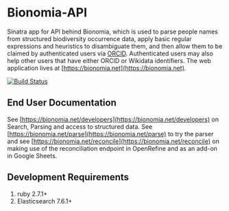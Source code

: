 # Bionomia-API
Sinatra app for API behind Bionomia, which is used to parse people names from structured biodiversity occurrence data, apply basic regular expressions and heuristics to disambiguate them, and then allow them to be claimed by authenticated users via [ORCID](https://orcid.org). Authenticated users may also help other users that have either ORCID or Wikidata identifiers. The web application lives at [https://bionomia.net](https://bionomia.net).

[![Build Status](https://travis-ci.org/bionomia/bionomia-api.svg?branch=master)](https://travis-ci.org/bionomia/bionomia-api)

## End User Documentation

See [https://bionomia.net/developers](https://bionomia.net/developers) on Search, Parsing and access to structured data. See [https://bionomia.net/parse](https://bionomia.net/parse) to try the parser and see [https://bionomia.net/reconcile](https://bionomia.net/reconcile) on making use of the reconciliation  endpoint in OpenRefine and as an add-on in Google Sheets.

## Development Requirements

1. ruby 2.7.1+
2. Elasticsearch 7.6.1+
